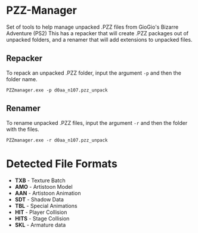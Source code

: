 # PZZ-Manager
Set of tools to help manage unpacked .PZZ files from GioGio's Bizarre Adventure (PS2)
This has a repacker that will create .PZZ packages out of unpacked folders, and a renamer that will add extensions to unpacked files.





## Repacker
To repack an unpacked .PZZ folder, input the argument `-p` and then the folder name.
```
PZZmanager.exe -p d0aa_n107.pzz_unpack
```
## Renamer
To rename unpacked .PZZ files, input the argument `-r` and then the folder with the files.
```
PZZmanager.exe -r d0aa_n107.pzz_unpack
```

Detected File Formats
============
* **TXB** - Texture Batch
* **AMO** - Artistoon Model
* **AAN** - Artistoon Animation
* **SDT** - Shadow Data
* **TBL** - Special Animations
* **HIT** - Player Collision
* **HITS** - Stage Collision
* **SKL** - Armature data
